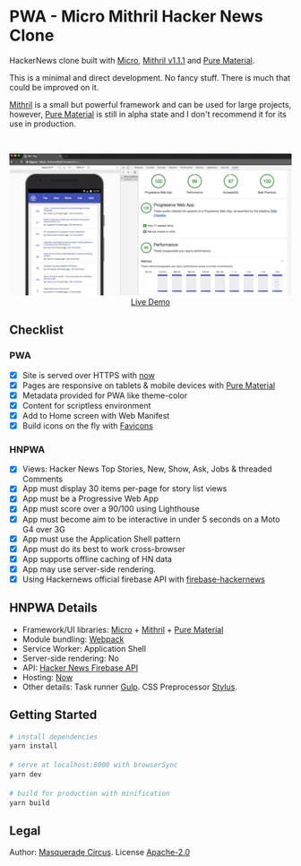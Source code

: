 # PWA - Micro Mithril Hacker News Clone

HackerNews clone built with [Micro](https://www.npmjs.com/package/micro), [Mithril v1.1.1](https://mithril.js.org/) and [Pure Material](https://masquerade-circus.github.io/pure-material-css/#about).

This is a minimal and direct development. No fancy stuff. There is much that could be improved on it.

[Mithril](https://mithril.js.org/) is a small but powerful framework and can be used for large projects, however, [Pure Material](https://masquerade-circus.github.io/pure-material-css/#about) is still in alpha state and I don't recommend it for its use in production.

<br/>

<p align="center">
  <a href="https://micro-mithril-hn.now.sh" target="_blank">
    <img src="micro-mithril-hn.jpg"/>
    <br>
    Live Demo
  </a>
</p>

## Checklist

### PWA

- [X] Site is served over HTTPS with [now](https://now.sh/)
- [X] Pages are responsive on tablets & mobile devices with [Pure Material](https://masquerade-circus.github.io/pure-material-css/#about)
- [X] Metadata provided for PWA like theme-color
- [X] Content for scriptless environment
- [X] Add to Home screen with Web Manifest
- [X] Build icons on the fly with [Favicons](https://www.npmjs.com/package/favicons)

### HNPWA

- [X] Views: Hacker News Top Stories, New, Show, Ask, Jobs & threaded Comments
- [X] App must display 30 items per-page for story list views
- [X] App must be a Progressive Web App
- [X] App must score over a 90/100 using Lighthouse
- [X] App must become aim to be interactive in under 5 seconds on a Moto G4 over 3G
- [X] App must use the Application Shell pattern
- [X] App must do its best to work cross-browser
- [X] App supports offline caching of HN data
- [X] App may use server-side rendering.
- [X] Using Hackernews official firebase API with [firebase-hackernews](https://www.npmjs.com/package/firebase-hackernews)

## HNPWA Details

- Framework/UI libraries: [Micro](https://www.npmjs.com/package/micro) + [Mithril](https://mithril.js.org/) + [Pure Material](https://masquerade-circus.github.io/pure-material-css/#about)
- Module bundling: [Webpack](https://webpack.github.io/)
- Service Worker: Application Shell
- Server-side rendering: No
- API: [Hacker News Firebase API](https://www.npmjs.com/package/firebase-hackernews)
- Hosting: [Now](https://now.sh/)
- Other details: Task runner [Gulp](http://gulpjs.com/). CSS Preprocessor [Stylus](http://stylus-lang.com/).

## Getting Started

``` bash
# install dependencies
yarn install

# serve at localhost:8000 with browserSync
yarn dev

# build for production with minification
yarn build
```

## Legal

Author: [Masquerade Circus](http://masquerade-circus.net). License [Apache-2.0](https://opensource.org/licenses/Apache-2.0)
